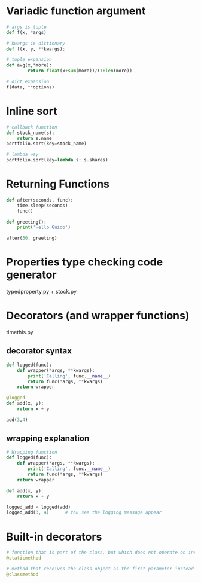 # Variadic function argument
```python
# args is tuple
def f(x, *args)

# kwargs is dictionary
def f(x, y, **kwargs):

# tuple expansion
def avg(x,*more):
        return float(x+sum(more))/(1+len(more))

# dict expansion
f(data, **options)

```

# Inline sort
```python
# callback function
def stock_name(s):
    return s.name
portfolio.sort(key=stock_name)

# lambda way
portfolio.sort(key=lambda s: s.shares)

```

# Returning Functions
```python
def after(seconds, func):
    time.sleep(seconds)
    func()

def greeting():
    print('Hello Guido')

after(30, greeting)
```

# Properties type checking code generator
typedproperty.py + stock.py

# Decorators (and wrapper functions)
timethis.py

## decorator syntax
```python
def logged(func):
    def wrapper(*args, **kwargs):
        print('Calling', func.__name__)
        return func(*args, **kwargs)
    return wrapper

@logged
def add(x, y):
    return x + y

add(3,4)
```

## wrapping explanation
```python
# Wrapping function
def logged(func):
    def wrapper(*args, **kwargs):
        print('Calling', func.__name__)
        return func(*args, **kwargs)
    return wrapper

def add(x, y):
    return x + y

logged_add = logged(add)
logged_add(3, 4)      # You see the logging message appear

```

# Built-in decorators
```python
# function that is part of the class, but which does not operate on instances
@staticmethod

# method that receives the class object as the first parameter instead of the instance.
@classmethod



```

